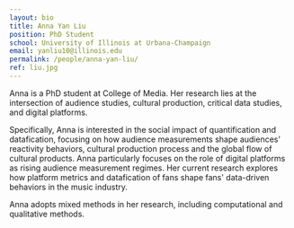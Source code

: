 ```yaml
---
layout: bio
title: Anna Yan Liu
position: PhD Student
school: University of Illinois at Urbana-Champaign
email: yanliu10@illinois.edu
permalink: /people/anna-yan-liu/
ref: liu.jpg
---
```

Anna is a PhD student at College of Media. Her research lies at the intersection of audience studies, cultural production, critical data studies, and digital platforms.

Specifically, Anna is interested in the social impact of quantification and datafication, focusing on how audience measurements shape audiences’ reactivity behaviors, cultural production process and the global flow of cultural products. Anna particularly focuses on the role of digital platforms as rising audience measurement regimes. Her current research explores how platform metrics and datafication of fans shape fans' data-driven behaviors in the music industry.

Anna adopts mixed methods in her research, including computational and qualitative methods.
